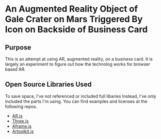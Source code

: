 # An Augmented Reality Object of Gale Crater on Mars Triggered By Icon on Backside of Business Card

## Purpose
This is an attempt at using AR, augmented reality, on a business card. It is largely an experiment to figure out how the technolog works for browser based AR. 

## Open Source Libraries Used
To save space, I've not referenced or included full libaries Instead, I've only included the parts I'm using. You can find examples and licenses at the following repos. 
- <a href="https://github.com/jeromeetienne/AR.js">AR.js</a>
- <a href="https://threejs.org/">Three.js</a>
- <a href="https://aframe.io/">Aframe.js
- <a href="https://github.com/artoolkit/jsartoolkit5">Artoolkit.js</a>